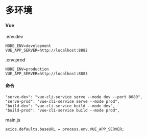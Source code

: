 # 多环境

#### Vue

.env.dev

```
NODE_ENV=development
VUE_APP_SERVER=http://localhost:8882
```



.env.prod

```
NODE_ENV=production
VUE_APP_SERVER=http://localhost:8883
```



#### 命令

```
"serve-dev": "vue-cli-service serve --mode dev --port 8080",
"serve-prod": "vue-cli-service serve --mode prod",
"build-dev": "vue-cli-service build --mode dev",
"build-prod": "vue-cli-service build --mode prod",
```



main.js

```
axios.defaults.baseURL = process.env.VUE_APP_SERVER;
```